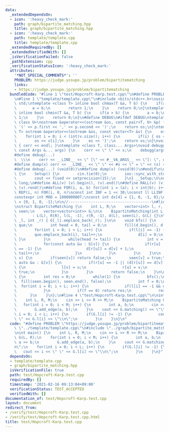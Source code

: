 ```yaml
---
data:
  _extendedDependsOn:
  - icon: ':heavy_check_mark:'
    path: graph/bipartite_matching.hpp
    title: graph/bipartite_matching.hpp
  - icon: ':heavy_check_mark:'
    path: template/template.cpp
    title: template/template.cpp
  _extendedRequiredBy: []
  _extendedVerifiedWith: []
  _isVerificationFailed: false
  _pathExtension: cpp
  _verificationStatusIcon: ':heavy_check_mark:'
  attributes:
    '*NOT_SPECIAL_COMMENTS*': ''
    PROBLEM: https://judge.yosupo.jp/problem/bipartitematching
    links:
    - https://judge.yosupo.jp/problem/bipartitematching
  bundledCode: "#line 1 \"test/Hopcroft-Karp.test.cpp\"\n#define PROBLEM \"https://judge.yosupo.jp/problem/bipartitematching\"\
    \n#line 1 \"template/template.cpp\"\n#include <bits/stdc++.h>\nusing namespace\
    \ std;\ntemplate <class T> inline bool chmax(T &a, T b) {\n    if(a < b) {\n \
    \       a = b;\n        return 1;\n    }\n    return 0;\n}\ntemplate <class T>\
    \ inline bool chmin(T &a, T b) {\n    if(a > b) {\n        a = b;\n        return\
    \ 1;\n    }\n    return 0;\n}\n#define DEBUG\n#ifdef DEBUG\ntemplate <class T,\
    \ class U>\nostream &operator<<(ostream &os, const pair<T, U> &p) {\n    os <<\
    \ '(' << p.first << ',' << p.second << ')';\n    return os;\n}\ntemplate <class\
    \ T> ostream &operator<<(ostream &os, const vector<T> &v) {\n    os << '{';\n\
    \    for(int i = 0; i < (int)v.size(); i++) {\n        if(i) { os << ','; }\n\
    \        os << v[i];\n    }\n    os << '}';\n    return os;\n}\nvoid debugg()\
    \ { cerr << endl; }\ntemplate <class T, class... Args>\nvoid debugg(const T &x,\
    \ const Args &... args) {\n    cerr << \" \" << x;\n    debugg(args...);\n}\n\
    #define debug(...)                                                           \
    \  \\\n    cerr << __LINE__ << \" [\" << #__VA_ARGS__ << \"]: \", debugg(__VA_ARGS__)\n\
    #define dump(x) cerr << __LINE__ << \" \" << #x << \" = \" << (x) << endl\n#else\n\
    #define debug(...) (void(0))\n#define dump(x) (void(0))\n#endif\n\nstruct Setup\
    \ {\n    Setup() {\n        cin.tie(0);\n        ios::sync_with_stdio(false);\n\
    \        cout << fixed << setprecision(15);\n    }\n} __Setup;\n\nusing ll = long\
    \ long;\n#define ALL(v) (v).begin(), (v).end()\n#define RALL(v) (v).rbegin(),\
    \ (v).rend()\n#define FOR(i, a, b) for(int i = (a); i < int(b); i++)\n#define\
    \ REP(i, n) FOR(i, 0, n)\nconst int INF = 1 << 30;\nconst ll LLINF = 1LL << 60;\n\
    constexpr int MOD = 1000000007;\nconst int dx[4] = {1, 0, -1, 0};\nconst int dy[4]\
    \ = {0, 1, 0, -1};\n\n//-------------------------------------\n#line 1 \"graph/bipartite_matching.hpp\"\
    \nstruct BipartiteMatching {\n    int L, R;\n    vector<int> l, r, d;\n    vector<bool>\
    \ seen;\n    vector<vector<int>> G;\n\n    BipartiteMatching(int L, int R)\n \
    \       : L(L), R(R), l(L, -1), r(R, -1), d(L), seen(L), G(L) {}\n\n    void add_edge(int\
    \ _l, int _r) { G[_l].emplace_back(_r); }\n\n    void bfs() {\n        vector<int>\
    \ que;\n        int head = 0, tail = 0;\n        fill(d.begin(), d.end(), -1);\n\
    \        for(int i = 0; i < L; i++) {\n            if(l[i] == -1) {\n        \
    \        que.emplace_back(i), tail++;\n                d[i] = 0;\n           \
    \ }\n        }\n        while(head != tail) {\n            int v = que[head++];\n\
    \            for(const auto &u : G[v]) {\n                if(r[u] != -1 && d[r[u]]\
    \ == -1) {\n                    d[r[u]] = d[v] + 1;\n                    que.emplace_back(r[u]),\
    \ tail++;\n                }\n            }\n        }\n    }\n\n    bool dfs(int\
    \ v) {\n        if(seen[v]) return false;\n        seen[v] = true;\n        for(const\
    \ auto &u : G[v]) {\n            if(r[u] == -1 || (d[r[u]] == d[v] + 1 && dfs(r[u])))\
    \ {\n                l[v] = u;\n                r[u] = v;\n                return\
    \ true;\n            }\n        }\n        return false;\n    }\n\n    int matching()\
    \ {\n        int res = 0;\n        while(1) {\n            bfs();\n          \
    \  fill(seen.begin(), seen.end(), false);\n            int f = 0;\n          \
    \  for(int i = 0; i < L; i++) {\n                if(l[i] == -1 && dfs(i)) f++;\n\
    \            }\n            if(f == 0) return res;\n            res += f;\n  \
    \      }\n    }\n};\n#line 4 \"test/Hopcroft-Karp.test.cpp\"\n\nint main() {\n\
    \    int L, R, M;\n    cin >> L >> R >> M;\n    BipartiteMatching G(L, R);\n \
    \   for(int i = 0; i < M; i++) {\n        int a, b;\n        cin >> a >> b;\n\
    \        G.add_edge(a, b);\n    }\n    cout << G.matching() << \"\\n\";\n    for(int\
    \ i = 0; i < L; i++) {\n        if(G.l[i] != -1) {\n            cout << i << \"\
    \ \" << G.l[i] << \"\\n\";\n        }\n    }\n}\n"
  code: "#define PROBLEM \"https://judge.yosupo.jp/problem/bipartitematching\"\n#include\
    \ \"../template/template.cpp\"\n#include \"../graph/bipartite_matching.hpp\"\n\
    \nint main() {\n    int L, R, M;\n    cin >> L >> R >> M;\n    BipartiteMatching\
    \ G(L, R);\n    for(int i = 0; i < M; i++) {\n        int a, b;\n        cin >>\
    \ a >> b;\n        G.add_edge(a, b);\n    }\n    cout << G.matching() << \"\\\
    n\";\n    for(int i = 0; i < L; i++) {\n        if(G.l[i] != -1) {\n         \
    \   cout << i << \" \" << G.l[i] << \"\\n\";\n        }\n    }\n}"
  dependsOn:
  - template/template.cpp
  - graph/bipartite_matching.hpp
  isVerificationFile: true
  path: test/Hopcroft-Karp.test.cpp
  requiredBy: []
  timestamp: '2021-02-16 09:13:04+09:00'
  verificationStatus: TEST_ACCEPTED
  verifiedWith: []
documentation_of: test/Hopcroft-Karp.test.cpp
layout: document
redirect_from:
- /verify/test/Hopcroft-Karp.test.cpp
- /verify/test/Hopcroft-Karp.test.cpp.html
title: test/Hopcroft-Karp.test.cpp
---
```

